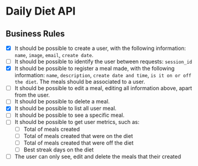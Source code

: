 # Daily Diet API

## Business Rules

- [x] It should be possible to create a user, with the following information: `name`, `image`, `email`, `create date`.
- [ ] It should be possible to identify the user between requests: `session_id`
- [x] It should be possible to register a meal made, with the following information: `name`, `description`, `create date and time`, `is it on or off the diet`. The meals should be associated to a user.
- [ ] It should be possible to edit a meal, editing all information above, apart from the user.
- [ ] It should be possible to delete a meal.
- [x] It should be possible to list all user meal.
- [ ] It should be possible to see a specific meal.
- [ ] It should be possible to get user metrics, such as:
  - [ ] Total of meals created
  - [ ] Total of meals created that were on the diet
  - [ ] Total of meals created that were off the diet
  - [ ] Best streak days on the diet
- [ ] The user can only see, edit and delete the meals that their created
